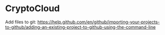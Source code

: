 # CryptoCloud
Add files to git:
https://help.github.com/en/github/importing-your-projects-to-github/adding-an-existing-project-to-github-using-the-command-line
